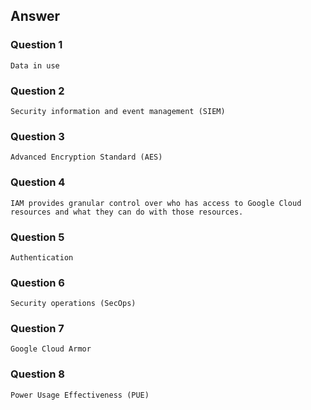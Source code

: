 ## Answer

### Question 1
```
Data in use
```

### Question 2
```
Security information and event management (SIEM)
```

### Question 3
```
Advanced Encryption Standard (AES)
```

### Question 4
```
IAM provides granular control over who has access to Google Cloud resources and what they can do with those resources.
```

### Question 5
```
Authentication
```

### Question 6
```
Security operations (SecOps)
```

### Question 7
```
Google Cloud Armor
```

### Question 8
```
Power Usage Effectiveness (PUE)
```
